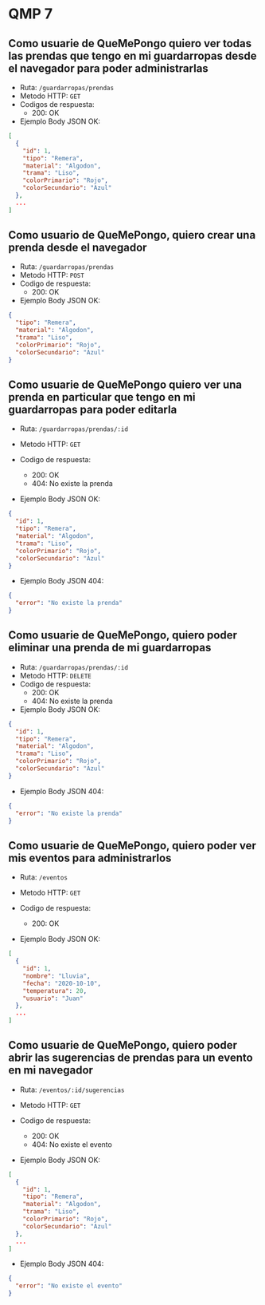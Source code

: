 # QMP 7

## Como usuarie de QueMePongo quiero ver todas las prendas que tengo en mi guardarropas desde el navegador para poder administrarlas

- Ruta: `/guardarropas/prendas`
- Metodo HTTP: `GET`
- Codigos de respuesta:
  - 200: OK
- Ejemplo Body JSON OK:

```json
[
  {
    "id": 1,
    "tipo": "Remera",
    "material": "Algodon",
    "trama": "Liso",
    "colorPrimario": "Rojo",
    "colorSecundario": "Azul"
  },
  ...
]
```

## Como usuario de QueMePongo, quiero crear una prenda desde el navegador

- Ruta: `/guardarropas/prendas`
- Metodo HTTP: `POST`
- Codigo de respuesta:
  - 200: OK
- Ejemplo Body JSON OK:

```json
{
  "tipo": "Remera",
  "material": "Algodon",
  "trama": "Liso",
  "colorPrimario": "Rojo",
  "colorSecundario": "Azul"
}
```

## Como usuarie de QueMePongo quiero ver una prenda en particular que tengo en mi guardarropas para poder editarla

- Ruta: `/guardarropas/prendas/:id`
- Metodo HTTP: `GET`
- Codigo de respuesta:
  - 200: OK
  - 404: No existe la prenda

- Ejemplo Body JSON OK:

```json
{
  "id": 1,
  "tipo": "Remera",
  "material": "Algodon",
  "trama": "Liso",
  "colorPrimario": "Rojo",
  "colorSecundario": "Azul"
}
```

- Ejemplo Body JSON 404:

```json
{
  "error": "No existe la prenda"
}
```

## Como usuarie de QueMePongo, quiero poder eliminar una prenda de mi guardarropas

- Ruta: `/guardarropas/prendas/:id`
- Metodo HTTP: `DELETE`
- Codigo de respuesta:
  - 200: OK
  - 404: No existe la prenda
- Ejemplo Body JSON OK:

```json
{
  "id": 1,
  "tipo": "Remera",
  "material": "Algodon",
  "trama": "Liso",
  "colorPrimario": "Rojo",
  "colorSecundario": "Azul"
}
```

- Ejemplo Body JSON 404:

```json
{
  "error": "No existe la prenda"
}
```

## Como usuarie de QueMePongo, quiero poder ver mis eventos para administrarlos

- Ruta: `/eventos`
- Metodo HTTP: `GET`
- Codigo de respuesta:
  - 200: OK

- Ejemplo Body JSON OK:

```json
[
  {
    "id": 1,
    "nombre": "Lluvia",
    "fecha": "2020-10-10",
    "temperatura": 20,
    "usuario": "Juan"
  },
  ...
]
```

## Como usuarie de QueMePongo, quiero poder abrir las sugerencias de prendas para un evento en mi navegador

- Ruta: `/eventos/:id/sugerencias`
- Metodo HTTP: `GET`
- Codigo de respuesta:
  - 200: OK
  - 404: No existe el evento

- Ejemplo Body JSON OK:

```json
[
  {
    "id": 1,
    "tipo": "Remera",
    "material": "Algodon",
    "trama": "Liso",
    "colorPrimario": "Rojo",
    "colorSecundario": "Azul"
  },
  ...
]
```

- Ejemplo Body JSON 404:

```json
{
  "error": "No existe el evento"
}
```